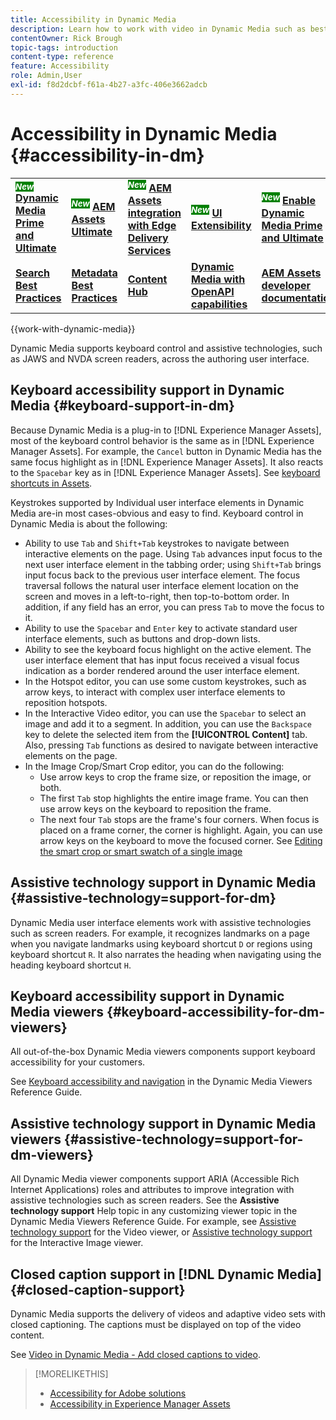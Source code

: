 ```yaml
---
title: Accessibility in Dynamic Media
description: Learn how to work with video in Dynamic Media such as best practices for encoding videos, publishing videos to YouTube, and viewing video reports. Also learn how to add closed captioning, captions, or chapter markers to videos.
contentOwner: Rick Brough
topic-tags: introduction
content-type: reference
feature: Accessibility
role: Admin,User
exl-id: f8d2dcbf-f61a-4b27-a3fc-406e3662adcb
---
```

# Accessibility in Dynamic Media {#accessibility-in-dm}

<table>
    <tr>
        <td>
            <sup style= "background-color:#008000; color:#FFFFFF; font-weight:bold"><i>New</i></sup> <a href="/help/assets/dynamic-media/dm-prime-ultimate.md"><b>Dynamic Media Prime and Ultimate</b></a>
        </td>
        <td>
            <sup style= "background-color:#008000; color:#FFFFFF; font-weight:bold"><i>New</i></sup> <a href="/help/assets/assets-ultimate-overview.md"><b>AEM Assets Ultimate</b></a>
        </td>
        <td>
            <sup style= "background-color:#008000; color:#FFFFFF; font-weight:bold"><i>New</i></sup> <a href="/help/assets/integrate-aem-assets-edge-delivery-services.md"><b>AEM Assets integration with Edge Delivery Services</b></a>
        </td>
        <td>
            <sup style= "background-color:#008000; color:#FFFFFF; font-weight:bold"><i>New</i></sup> <a href="/help/assets/aem-assets-view-ui-extensibility.md"><b>UI Extensibility</b></a>
        </td>
          <td>
            <sup style= "background-color:#008000; color:#FFFFFF; font-weight:bold"><i>New</i></sup> <a href="/help/assets/dynamic-media/enable-dynamic-media-prime-and-ultimate.md"><b>Enable Dynamic Media Prime and Ultimate</b></a>
        </td>
    </tr>
    <tr>
        <td>
            <a href="/help/assets/search-best-practices.md"><b>Search Best Practices</b></a>
        </td>
        <td>
            <a href="/help/assets/metadata-best-practices.md"><b>Metadata Best Practices</b></a>
        </td>
        <td>
            <a href="/help/assets/product-overview.md"><b>Content Hub</b></a>
        </td>
        <td>
            <a href="/help/assets/dynamic-media-open-apis-overview.md"><b>Dynamic Media with OpenAPI capabilities</b></a>
        </td>
        <td>
            <a href="https://developer.adobe.com/experience-cloud/experience-manager-apis/"><b>AEM Assets developer documentation</b></a>
        </td>
    </tr>
</table>

{{work-with-dynamic-media}}

Dynamic Media supports keyboard control and assistive technologies, such as JAWS and NVDA screen readers, across the authoring user interface.

## Keyboard accessibility support in Dynamic Media {#keyboard-support-in-dm}

Because Dynamic Media is a plug-in to [!DNL Experience Manager Assets], most of the keyboard control behavior is the same as in [!DNL Experience Manager Assets]. For example, the `Cancel` button in Dynamic Media has the same focus highlight as in [!DNL Experience Manager Assets]. It also reacts to the `Spacebar` key as in [!DNL Experience Manager Assets]. See [keyboard shortcuts in Assets](/help/assets/accessibility.md#keyboard-shortcuts).

Keystrokes supported by Individual user interface elements in Dynamic Media are-in most cases-obvious and easy to find. Keyboard control in Dynamic Media is about the following:

* Ability to use `Tab` and `Shift+Tab` keystrokes to navigate between interactive elements on the page.
Using `Tab` advances input focus to the next user interface element in the tabbing order; using `Shift+Tab` brings input focus back to the previous user interface element. 
The focus traversal follows the natural user interface element location on the screen and moves in a left-to-right, then top-to-bottom order. In addition, if any field has an error, you can press `Tab` to move the focus to it.
* Ability to use the `Spacebar` and `Enter` key to activate standard user interface elements, such as buttons and drop-down lists.
* Ability to see the keyboard focus highlight on the active element. The user interface element that has input focus received a visual focus indication as a border rendered around the user interface element.
* In the Hotspot editor, you can use some custom keystrokes, such as arrow keys, to interact with complex user interface elements to reposition hotspots. 
* In the Interactive Video editor, you can use the `Spacebar` to select an image and add it to a segment. In addition, you can use the `Backspace` key to delete the selected item from the **[!UICONTROL Content]** tab. Also, pressing `Tab` functions as desired to navigate between interactive elements on the page.
* In the Image Crop/Smart Crop editor, you can do the following:
  * Use arrow keys to crop the frame size, or reposition the image, or both.
  * The first `Tab` stop highlights the entire image frame. You can then use arrow keys on the keyboard to reposition the frame.
  * The next four `Tab` stops are the frame's four corners. When focus is placed on a frame corner, the corner is highlight. Again, you can use arrow keys on the keyboard to move the focused corner.
  See [Editing the smart crop or smart swatch of a single image](/help/assets/dynamic-media/image-profiles.md#editing-the-smart-crop-or-smart-swatch-of-a-single-image)

<!-- Keyboarding is the same because Dynamic Media is using the same UI library (Coral 3 (Experience Manager 6.5) or Coral Spectrum (in Skyline)) as entire Experience Manager Assets.  -->

<!-- In the Hotspot editor, Dynamic Media lets you use arrow keys to control the position of a hot spot. See [Carousel Banners](/help/assets/dynamic-media/carousel-banners.md#adding-hotspots-or-image-maps-to-an-image-banner) or [Interactive Images](/help/assets/dynamic-media/interactive-images.md#adding-hotspots-to-an-image-banner)  --> 

 <!-- I think we should definitely mention this in the DM-specific area of documentation for keyboard support. -->

<!-- I would not get into much of details of specific keyboard support logic of these editors. One of the reasons - chances are that accessibility support will receive Phase2-like attention, with more holistic approach. -->

## Assistive technology support in Dynamic Media {#assistive-technology=support-for-dm}

Dynamic Media user interface elements work with assistive technologies such as screen readers. For example, it recognizes landmarks on a page when you navigate landmarks using keyboard shortcut `D` or regions using keyboard shortcut `R`. It also narrates the heading when navigating using the heading keyboard shortcut `H`.

## Keyboard accessibility support in Dynamic Media viewers {#keyboard-accessibility-for-dm-viewers}

All out-of-the-box Dynamic Media viewers components support keyboard accessibility for your customers.

See [Keyboard accessibility and navigation](https://experienceleague.adobe.com/docs/dynamic-media-developer-resources/library/c-keyboard-accessibility.html) in the Dynamic Media Viewers Reference Guide.

## Assistive technology support in Dynamic Media viewers {#assistive-technology=support-for-dm-viewers}

All Dynamic Media viewer components support ARIA (Accessible Rich Internet Applications) roles and attributes to improve integration with assistive technologies such as screen readers.
See the **Assistive technology support** Help topic in any customizing viewer topic in the Dynamic Media Viewers Reference Guide. For example, see [Assistive technology support](https://experienceleague.adobe.com/docs/dynamic-media-developer-resources/library/viewers-aem-assets-dmc/video/r-html5-video-viewer-20-assistive.html) for the Video viewer, or [Assistive technology support](https://experienceleague.adobe.com/docs/dynamic-media-developer-resources/library/viewers-for-aem-assets-only/interactive-images/c-html5-aem-interactive-image-assistive.html#viewers-for-aem-assets-only) for the Interactive Image viewer.

## Closed caption support in [!DNL Dynamic Media] {#closed-caption-support}

Dynamic Media supports the delivery of videos and adaptive video sets with closed captioning. The captions must be displayed on top of the video content.

See [Video in Dynamic Media - Add closed captions to video](/help/assets/dynamic-media/video.md#adding-captions-to-video).


>[!MORELIKETHIS]
>
>* [Accessibility for Adobe solutions](https://www.adobe.com/accessibility.html)
>* [Accessibility in Experience Manager Assets](/help/assets/dynamic-media/accessibility-dm.md)
